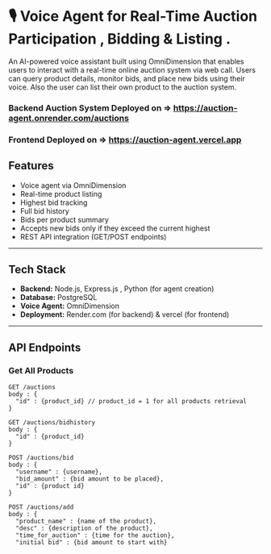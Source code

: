 # 🎙️ Voice Agent for Real-Time Auction Participation , Bidding & Listing .

An AI-powered voice assistant built using OmniDimension that enables users to interact with a real-time online auction system via web call. Users can query product details, monitor bids, and place new bids using their voice. Also the user can list their own product to the auction system.
### Backend Auction System Deployed on => https://auction-agent.onrender.com/auctions
### Frontend Deployed on => https://auction-agent.vercel.app


##  Features

-  Voice agent via OmniDimension
-  Real-time product listing
-  Highest bid tracking
-  Full bid history 
-  Bids per product summary
-  Accepts new bids only if they exceed the current highest
-  REST API integration (GET/POST endpoints)

---

##  Tech Stack

- **Backend:** Node.js, Express.js , Python (for agent creation)
- **Database:** PostgreSQL
- **Voice Agent:** OmniDimension
- **Deployment:** Render.com (for backend) & vercel (for frontend)

---

##  API Endpoints

### Get All Products
```
GET /auctions
body : {
  "id" : {product_id} // product_id = 1 for all products retrieval
}
```
```
GET /auctions/bidhistory
body : {
  "id" : {product_id}
}
```
```
POST /auctions/bid
body : {
  "username" : {username},
  "bid_amount" : {bid amount to be placed},
  "id" : {product id}
}
```
```
POST /auctions/add
body : {
  "product_name" : {name of the product},
  "desc" : {description of the product},
  "time_for_auction" : {time for the auction},
  "initial bid" : {bid amount to start with}


